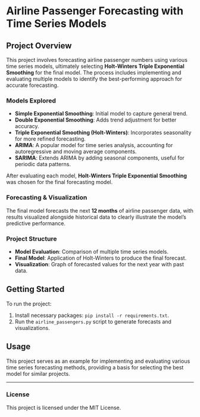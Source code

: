 # Airline Passenger Forecasting with Time Series Models

## Project Overview
This project involves forecasting airline passenger numbers using various time series models, ultimately selecting **Holt-Winters Triple Exponential Smoothing** for the final model. The process includes implementing and evaluating multiple models to identify the best-performing approach for accurate forecasting.

### Models Explored
- **Simple Exponential Smoothing**: Initial model to capture general trend.
- **Double Exponential Smoothing**: Adds trend adjustment for better accuracy.
- **Triple Exponential Smoothing (Holt-Winters)**: Incorporates seasonality for more refined forecasting.
- **ARIMA**: A popular model for time series analysis, accounting for autoregressive and moving average components.
- **SARIMA**: Extends ARIMA by adding seasonal components, useful for periodic data patterns.

After evaluating each model, **Holt-Winters Triple Exponential Smoothing** was chosen for the final forecasting model.

### Forecasting & Visualization
The final model forecasts the next **12 months** of airline passenger data, with results visualized alongside historical data to clearly illustrate the model’s predictive performance.

### Project Structure
- **Model Evaluation**: Comparison of multiple time series models.
- **Final Model**: Application of Holt-Winters to produce the final forecast.
- **Visualization**: Graph of forecasted values for the next year with past data.

## Getting Started
To run the project:
1. Install necessary packages: `pip install -r requirements.txt`.
2. Run the `airline_passengers.py` script to generate forecasts and visualizations.

## Usage
This project serves as an example for implementing and evaluating various time series forecasting methods, providing a basis for selecting the best model for similar projects.

---

### License
This project is licensed under the MIT License.
